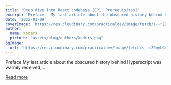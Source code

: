 ```yaml
---
title: 'Deep dive into React codebase [EP1: Prerequisites]'
excerpt: 'Preface   My last article about the obscured history behind Hyperscript was warmly received,...'
date: '2022-01-09'
coverImage: 'https://res.cloudinary.com/practicaldev/image/fetch/s--rZ9myLGd--/c_imagga_scale,f_auto,fl_progressive,h_420,q_auto,w_1000/https://dev-to-uploads.s3.amazonaws.com/uploads/articles/kx3u86vgtn99ko4cd5z0.png'
author:
  name: Koders
  picture: "assets/blog/authors/koders.png"
ogImage:
  url: 'https://res.cloudinary.com/practicaldev/image/fetch/s--rZ9myLGd--/c_imagga_scale,f_auto,fl_progressive,h_420,q_auto,w_1000/https://dev-to-uploads.s3.amazonaws.com/uploads/articles/kx3u86vgtn99ko4cd5z0.png'
---
```


Preface   My last article about the obscured history behind Hyperscript was warmly received,...

[Read more](https://dev.to/fromaline/deep-dive-into-react-codebase-ep1-prerequisites-33ak)
